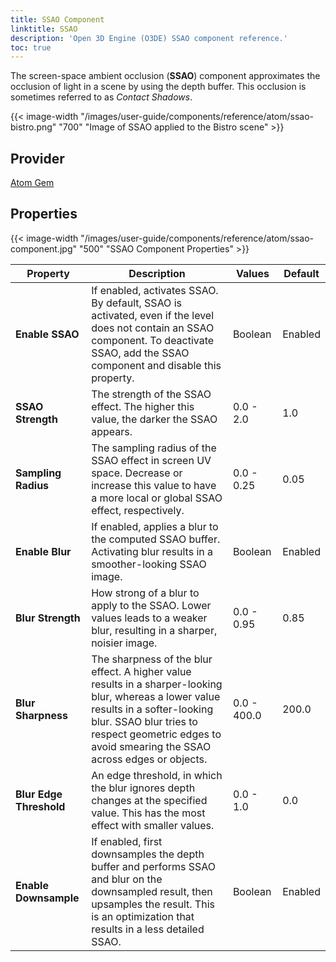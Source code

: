 ```yaml
---
title: SSAO Component
linktitle: SSAO
description: 'Open 3D Engine (O3DE) SSAO component reference.'
toc: true
---
```


The screen-space ambient occlusion (**SSAO**) component approximates the occlusion of light in a scene by using the depth buffer. This occlusion is sometimes referred to as *Contact Shadows*.

{{< image-width "/images/user-guide/components/reference/atom/ssao-bistro.png" "700" "Image of SSAO applied to the Bistro scene" >}}


## Provider

[Atom Gem](/docs/user-guide/gems/reference/rendering/atom/atom/)


## Properties

{{< image-width "/images/user-guide/components/reference/atom/ssao-component.jpg" "500" "SSAO Component Properties" >}}

| Property | Description | Values | Default
|-|-|-|-|
| **Enable SSAO** | If enabled, activates SSAO. By default, SSAO is activated, even if the level does not contain an SSAO component. To deactivate SSAO, add the SSAO component and disable this property. | Boolean | Enabled |
| **SSAO Strength** | The strength of the SSAO effect. The higher this value, the darker the SSAO appears. | 0.0 - 2.0 | 1.0 |
| **Sampling Radius** | The sampling radius of the SSAO effect in screen UV space. Decrease or increase this value to have a more local or global SSAO effect, respectively. | 0.0 - 0.25 | 0.05 |
| **Enable Blur** | If enabled, applies a blur to the computed SSAO buffer. Activating blur results in a smoother-looking SSAO image. | Boolean | Enabled |
| **Blur Strength** | How strong of a blur to apply to the SSAO. Lower values leads to a weaker blur, resulting in a sharper, noisier image. | 0.0 - 0.95 | 0.85 |
| **Blur Sharpness** |  The sharpness of the blur effect. A higher value results in a sharper-looking blur, whereas a lower value results in a softer-looking blur. SSAO blur tries to respect geometric edges to avoid smearing the SSAO across edges or objects. | 0.0 - 400.0 | 200.0 |
| **Blur Edge Threshold** | An edge threshold, in which the blur ignores depth changes at the specified value. This has the most effect with smaller values. | 0.0 - 1.0 | 0.0 |
| **Enable Downsample** | If enabled, first downsamples the depth buffer and performs SSAO and blur on the downsampled result, then upsamples the result. This is an optimization that results in a less detailed SSAO. | Boolean | Enabled |